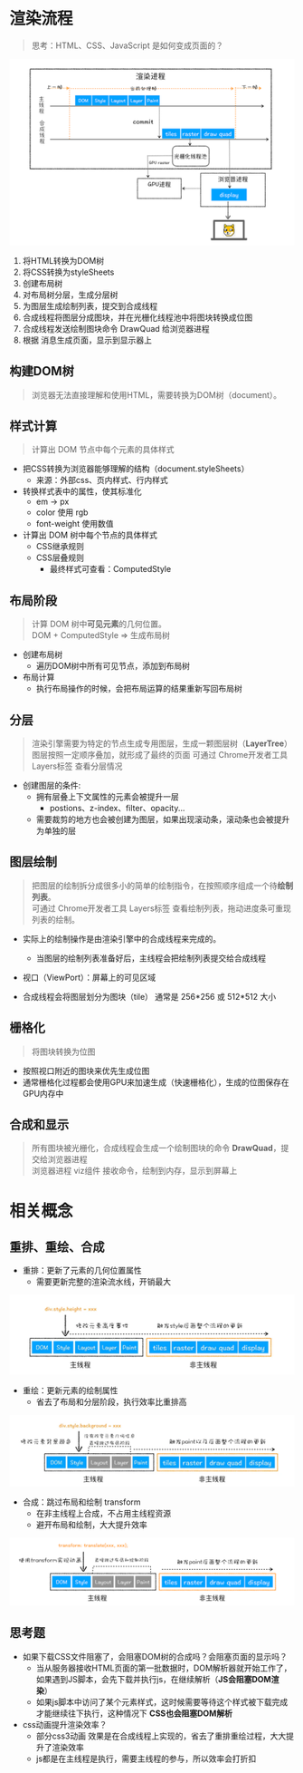 # 渲染流程
> 思考：HTML、CSS、JavaScript 是如何变成页面的？

![渲染流程](./res/渲染流程.webp)

1. 将HTML转换为DOM树
2. 将CSS转换为styleSheets
3. 创建布局树
4. 对布局树分层，生成分层树
5. 为图层生成绘制列表，提交到合成线程
6. 合成线程将图层分成图块，并在光栅化线程池中将图块转换成位图
7. 合成线程发送绘制图块命令 DrawQuad 给浏览器进程
8. 根据 消息生成页面，显示到显示器上


## 构建DOM树
> 浏览器无法直接理解和使用HTML，需要转换为DOM树（document）。

## 样式计算
> 计算出 DOM 节点中每个元素的具体样式

- 把CSS转换为浏览器能够理解的结构（document.styleSheets）
  - 来源：外部css、页内样式、行内样式
- 转换样式表中的属性，使其标准化
  - em -> px
  - color 使用 rgb
  - font-weight 使用数值
- 计算出 DOM 树中每个节点的具体样式
  - CSS继承规则
  - CSS层叠规则
    - 最终样式可查看：ComputedStyle

## 布局阶段
> 计算 DOM 树中**可见元素**的几何位置。\
> DOM + ComputedStyle => 生成布局树

- 创建布局树
  - 遍历DOM树中所有可见节点，添加到布局树
- 布局计算
  - 执行布局操作的时候，会把布局运算的结果重新写回布局树

## 分层
> 渲染引擎需要为特定的节点生成专用图层，生成一颗图层树（**LayerTree**）\
> 图层按照一定顺序叠加，就形成了最终的页面
> 可通过 Chrome开发者工具 Layers标签 查看分层情况

- 创建图层的条件:
  - 拥有层叠上下文属性的元素会被提升一层
    - postions、z-index、filter、opacity...
  - 需要裁剪的地方也会被创建为图层，如果出现滚动条，滚动条也会被提升为单独的层

## 图层绘制
> 把图层的绘制拆分成很多小的简单的绘制指令，在按照顺序组成一个待**绘制列表**。\
> 可通过 Chrome开发者工具 Layers标签 查看绘制列表，拖动进度条可重现列表的绘制。

- 实际上的绘制操作是由渲染引擎中的合成线程来完成的。
  - 当图层的绘制列表准备好后，主线程会把绘制列表提交给合成线程

- 视口（ViewPort）：屏幕上的可见区域
- 合成线程会将图层划分为图块（tile） 通常是 256\*256 或 512\*512 大小


## 栅格化
> 将图块转换为位图

- 按照视口附近的图块来优先生成位图
- 通常栅格化过程都会使用GPU来加速生成（快速栅格化），生成的位图保存在GPU内存中

## 合成和显示
> 所有图块被光栅化，合成线程会生成一个绘制图块的命令 **DrawQuad**，提交给浏览器进程 \
> 浏览器进程 viz组件 接收命令，绘制到内存，显示到屏幕上




# 相关概念
## 重排、重绘、合成

- 重排：更新了元素的几何位置属性
  - 需要更新完整的渲染流水线，开销最大

![重排](./res/重排.webp)

- 重绘：更新元素的绘制属性
  - 省去了布局和分层阶段，执行效率比重排高

![重绘](./res/重绘.webp)

- 合成：跳过布局和绘制 transform
  - 在非主线程上合成，不占用主线程资源
  - 避开布局和绘制，大大提升效率

![合成](./res/合成.webp)

## 思考题
- 如果下载CSS文件阻塞了，会阻塞DOM树的合成吗？会阻塞页面的显示吗？
  - 当从服务器接收HTML页面的第一批数据时，DOM解析器就开始工作了，如果遇到JS脚本，会先下载并执行js，在继续解析（**JS会阻塞DOM渲染**）
  - 如果js脚本中访问了某个元素样式，这时候需要等待这个样式被下载完成才能继续往下执行，这种情况下 **CSS也会阻塞DOM解析**
- css动画提升渲染效率？
  - 部分css3动画 效果是在合成线程上实现的，省去了重排重绘过程，大大提升了渲染效率
  - js都是在主线程是执行，需要主线程的参与，所以效率会打折扣